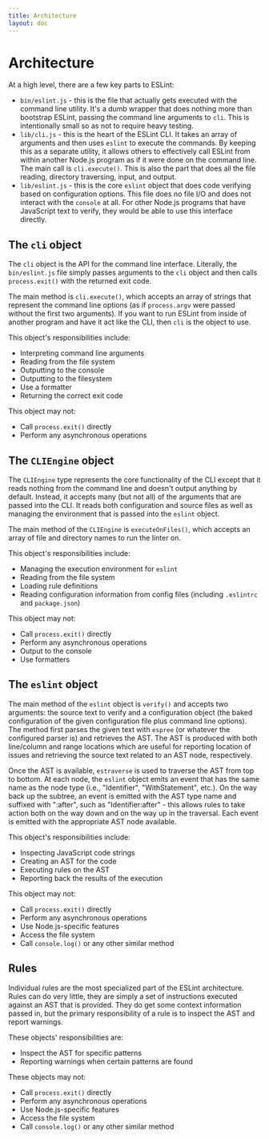 ```yaml
---
title: Architecture
layout: doc
---
```

<!-- Note: No pull requests accepted for this file. See README.md in the root directory for details. -->

# Architecture

At a high level, there are a few key parts to ESLint:

* `bin/eslint.js` - this is the file that actually gets executed with the command line utility. It's a dumb wrapper that does nothing more than bootstrap ESLint, passing the command line arguments to `cli`. This is intentionally small so as not to require heavy testing.
* `lib/cli.js` - this is the heart of the ESLint CLI. It takes an array of arguments and then uses `eslint` to execute the commands. By keeping this as a separate utility, it allows others to effectively call ESLint from within another Node.js program as if it were done on the command line. The main call is `cli.execute()`. This is also the part that does all the file reading, directory traversing, input, and output.
* `lib/eslint.js` - this is the core `eslint` object that does code verifying based on configuration options. This file does no file I/O and does not interact with the `console` at all. For other Node.js programs that have JavaScript text to verify, they would be able to use this interface directly.

## The `cli` object

The `cli` object is the API for the command line interface. Literally, the `bin/eslint.js` file simply passes arguments to the `cli` object and then calls `process.exit()` with the returned exit code.

The main method is `cli.execute()`, which accepts an array of strings that represent the command line options (as if `process.argv` were passed without the first two arguments). If you want to run ESLint from inside of another program and have it act like the CLI, then `cli` is the object to use.

This object's responsibilities include:

* Interpreting command line arguments
* Reading from the file system
* Outputting to the console
* Outputting to the filesystem
* Use a formatter
* Returning the correct exit code

This object may not:

* Call `process.exit()` directly
* Perform any asynchronous operations

## The `CLIEngine` object

The `CLIEngine` type represents the core functionality of the CLI except that it reads nothing from the command line and doesn't output anything by default. Instead, it accepts many (but not all) of the arguments that are passed into the CLI. It reads both configuration and source files as well as managing the environment that is passed into the `eslint` object.

The main method of the `CLIEngine` is `executeOnFiles()`, which accepts an array of file and directory names to run the linter on.

This object's responsibilities include:

* Managing the execution environment for `eslint`
* Reading from the file system
* Loading rule definitions
* Reading configuration information from config files (including `.eslintrc` and `package.json`)

This object may not:

* Call `process.exit()` directly
* Perform any asynchronous operations
* Output to the console
* Use formatters

## The `eslint` object

The main method of the `eslint` object is `verify()` and accepts two arguments: the source text to verify and a configuration object (the baked configuration of the given configuration file plus command line options). The method first parses the given text with `espree` (or whatever the configured parser is) and retrieves the AST. The AST is produced with both line/column and range locations which are useful for reporting location of issues and retrieving the source text related to an AST node, respectively.

Once the AST is available, `estraverse` is used to traverse the AST from top to bottom. At each node, the `eslint` object emits an event that has the same name as the node type (i.e., "Identifier", "WithStatement", etc.). On the way back up the subtree, an event is emitted with the AST type name and suffixed with ":after", such as "Identifier:after" - this allows rules to take action both on the way down and on the way up in the traversal. Each event is emitted with the appropriate AST node available.

This object's responsibilities include:

* Inspecting JavaScript code strings
* Creating an AST for the code
* Executing rules on the AST
* Reporting back the results of the execution

This object may not:

* Call `process.exit()` directly
* Perform any asynchronous operations
* Use Node.js-specific features
* Access the file system
* Call `console.log()` or any other similar method

## Rules

Individual rules are the most specialized part of the ESLint architecture. Rules can do very little, they are simply a set of instructions executed against an AST that is provided. They do get some context information passed in, but the primary responsibility of a rule is to inspect the AST and report warnings.

These objects' responsibilities are:

* Inspect the AST for specific patterns
* Reporting warnings when certain patterns are found

These objects may not:

* Call `process.exit()` directly
* Perform any asynchronous operations
* Use Node.js-specific features
* Access the file system
* Call `console.log()` or any other similar method
